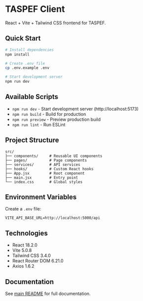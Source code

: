 # TASPEF Client

React + Vite + Tailwind CSS frontend for TASPEF.

## Quick Start

```bash
# Install dependencies
npm install

# Create .env file
cp .env.example .env

# Start development server
npm run dev
```

## Available Scripts

- `npm run dev` - Start development server (http://localhost:5173)
- `npm run build` - Build for production
- `npm run preview` - Preview production build
- `npm run lint` - Run ESLint

## Project Structure

```
src/
├── components/     # Reusable UI components
├── pages/          # Page components
├── services/       # API services
├── hooks/          # Custom React hooks
├── App.jsx         # Root component
├── main.jsx        # Entry point
└── index.css       # Global styles
```

## Environment Variables

Create a `.env` file:

```env
VITE_API_BASE_URL=http://localhost:5000/api
```

## Technologies

- React 18.2.0
- Vite 5.0.8
- Tailwind CSS 3.4.0
- React Router DOM 6.21.0
- Axios 1.6.2

## Documentation

See [main README](../README.md) for full documentation.


